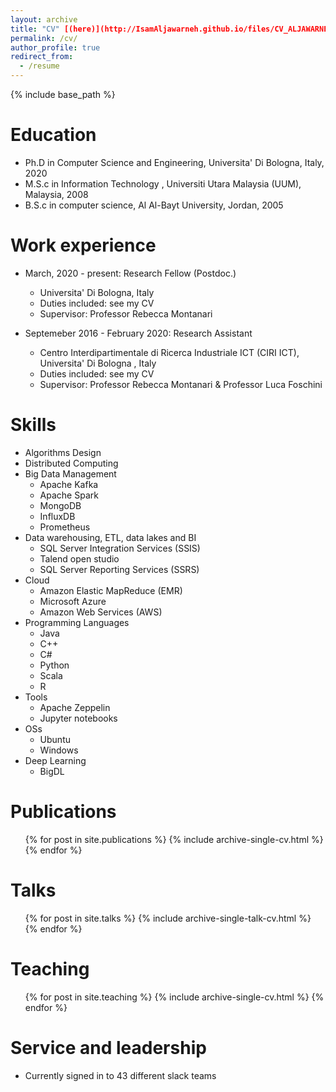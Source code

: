 ```yaml
---
layout: archive
title: "CV" [(here)](http://IsamAljawarneh.github.io/files/CV_ALJAWARNEH_2020.pdf)
permalink: /cv/
author_profile: true
redirect_from:
  - /resume
---
```


{% include base_path %}

Education
======
* Ph.D in Computer Science and Engineering, Universita' Di Bologna, Italy, 2020
* M.S.c in Information Technology , Universiti Utara Malaysia (UUM), Malaysia, 2008
* B.S.c in computer science, Al Al-Bayt University, Jordan, 2005

Work experience
======
* March, 2020 - present: Research Fellow (Postdoc.)
  * Universita' Di Bologna, Italy
  * Duties included: see my CV
  * Supervisor: Professor Rebecca Montanari

* Septemeber 2016 - February 2020: Research Assistant
  * Centro Interdipartimentale di Ricerca Industriale ICT (CIRI ICT), Universita' Di Bologna , Italy
  * Duties included: see my CV
  * Supervisor: Professor Rebecca Montanari & Professor Luca Foschini
  
Skills
======
* Algorithms Design
* Distributed Computing
* Big Data Management
  * Apache Kafka
  * Apache Spark
  * MongoDB
  * InfluxDB
  * Prometheus
* Data warehousing, ETL,  data lakes and BI
  * SQL Server Integration Services (SSIS)
  * Talend open studio
  * SQL Server Reporting Services (SSRS)
* Cloud
  * Amazon Elastic MapReduce (EMR)
  * Microsoft Azure
  * Amazon Web Services (AWS)
* Programming Languages
  * Java
  * C++
  * C#
  * Python
  * Scala
  * R
* Tools
  * Apache Zeppelin
  * Jupyter notebooks
* OSs
  * Ubuntu
  * Windows
* Deep Learning
  * BigDL

Publications
======
  <ul>{% for post in site.publications %}
    {% include archive-single-cv.html %}
  {% endfor %}</ul>
  
Talks
======
  <ul>{% for post in site.talks %}
    {% include archive-single-talk-cv.html %}
  {% endfor %}</ul>
  
Teaching
======
  <ul>{% for post in site.teaching %}
    {% include archive-single-cv.html %}
  {% endfor %}</ul>
  
Service and leadership
======
* Currently signed in to 43 different slack teams
